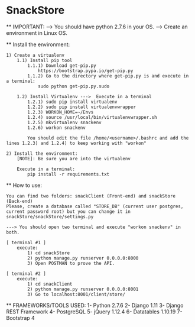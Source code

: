 # SnackStore

** IMPORTANT:
	--> You should have python 2.7.6 in your OS. 
	--> Create an environment in Linux OS.

** Install the environment:

	1) Create a virtualenv 
		1.1) Install pip tool 
			1.1.1) Download get-pip.py
				https://bootstrap.pypa.io/get-pip.py
			1.1.2) Go to the directory where get-pip.py is and execute in a terminal:
				sudo python get-pip.py.sudo
				
		1.2) Install Virtualenv --->  Execute in a terminal
			1.2.1) sudo pip install virtualenv
			1.2.2) sudo pip install virtualenvwrapper
			1.2.3) WORKON_HOME=~/Envs
			1.2.4) source /usr/local/bin/virtualenvwrapper.sh
			1.2.5) mkvirtualenv snackenv
			1.2.6) workon snackenv
			
			You should edit the file /home/<username>/.bashrc and add the lines 1.2.3) and 1.2.4) to keep working with "workon"
				
	2) Install the environment:
		[NOTE]: Be sure you are into the virtualenv
		
		Execute in a terminal:
			pip install -r requirements.txt
			
** How to use:
	
	You can find two folders: snackClient (Front-end) and snackStore (Back-end)
	Please, create a database called "STORE_DB" (current user postgres, current password root) but you can change it in snackStore/snackStore/settings.py
	
	---> You should open two terminal and execute "workon snackenv" in both. 
	
	[ terminal #1 ]
		execute:
			1) cd snackStore
			2) python manage.py runserver 0.0.0.0:8000
			3) Open POSTMAN to prove the API.
		
	[ terminal #2 ]
		execute:
			1) cd snackClient
			2) python manage.py runserver 0.0.0.0:8001
			3) Go to localhost:8001/client/store/
			
** FRAMEWORKS/TOOLS USED:
	1- Python 2.7.6
	2- Django 1.11
	3- Django REST Framework
	4- PostgreSQL 
	5- jQuery 1.12.4
	6- Datatables 1.10.19
	7- Bootstrap 4
	
	
